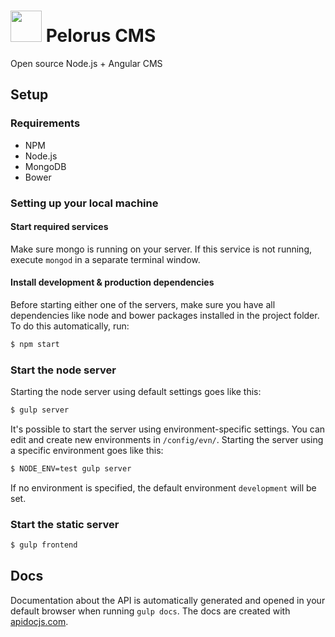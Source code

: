 # <img src="http://www.district01.be/projects/pelorus-small.svg" width="50px" /> Pelorus CMS
Open source Node.js + Angular CMS

## Setup

### Requirements

* NPM
* Node.js
* MongoDB
* Bower

### Setting up your local machine

#### Start required services

Make sure mongo is running on your server. If this service is not running, execute `mongod` in a separate terminal window.

#### Install development & production dependencies

Before starting either one of the servers, make sure you have all dependencies like node and bower packages installed in the project folder.
To do this automatically, run:

```sh
$ npm start
```

### Start the node server

Starting the node server using default settings goes like this:

```sh
$ gulp server
```

It's possible to start the server using environment-specific settings. You can edit and create new environments in `/config/evn/`.
Starting the server using a specific environment goes like this:

```sh
$ NODE_ENV=test gulp server
```

If no environment is specified, the default environment `development` will be set.

### Start the static server

```sh
$ gulp frontend
```

## Docs

Documentation about the API is automatically generated and opened in your default browser when running `gulp docs`. The docs are created with [apidocjs.com].

[apidocjs.com]: <http://apidocjs.com>
